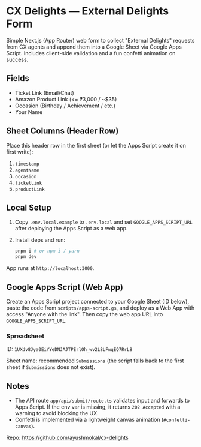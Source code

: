 # CX Delights — External Delights Form

Simple Next.js (App Router) web form to collect "External Delights" requests from CX agents and append them into a Google Sheet via Google Apps Script. Includes client-side validation and a fun confetti animation on success.

## Fields

- Ticket Link (Email/Chat)
- Amazon Product Link (<= ₹3,000 / ~$35)
- Occasion (Birthday / Achievement / etc.)
- Your Name

## Sheet Columns (Header Row)

Place this header row in the first sheet (or let the Apps Script create it on first write):

1. `timestamp`
2. `agentName`
3. `occasion`
4. `ticketLink`
5. `productLink`

## Local Setup

1. Copy `.env.local.example` to `.env.local` and set `GOOGLE_APPS_SCRIPT_URL` after deploying the Apps Script as a web app.
2. Install deps and run:

   ```bash
   pnpm i # or npm i / yarn
   pnpm dev
   ```

App runs at `http://localhost:3000`.

## Google Apps Script (Web App)

Create an Apps Script project connected to your Google Sheet (ID below), paste the code from `scripts/apps-script.gs`, and deploy as a Web App with access "Anyone with the link". Then copy the web app URL into `GOOGLE_APPS_SCRIPT_URL`.

### Spreadsheet

ID: `1UXdv8Jya0EiYYeDNJAJTPErlOh_wv2L8LFwqEQ7RrL8`

Sheet name: recommended `Submissions` (the script falls back to the first sheet if `Submissions` does not exist).

## Notes

- The API route `app/api/submit/route.ts` validates input and forwards to Apps Script. If the env var is missing, it returns `202 Accepted` with a warning to avoid blocking the UX.
- Confetti is implemented via a lightweight canvas animation (`#confetti-canvas`).

Repo: https://github.com/ayushmokal/cx-delights
